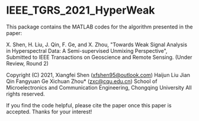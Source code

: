 # IEEE_TGRS_2021_HyperWeak

This package contains the MATLAB codes for the algorithm presented in the paper:

X. Shen, H. Liu, J. Qin, F. Ge, and X. Zhou, "Towards Weak Signal Analysis in Hyperspectral Data: A Semi-supervised Unmixing Perspective", Submitted to IEEE Transactions on Geoscience and Remote Sensing. (Under Review, Round 2)

 Copyright (C) 2021, Xiangfei Shen (xfshen95@outlook.com)
                     Haijun Liu
					           Jian Qin
					           Fangyuan Ge
				             Xichuan Zhou* (zxc@cqu.edu.cn)
                     School of Microelectronics and Communication Engineering, Chongqing University
                     All rights reserved.

If you find the code helpful, please cite the paper once this paper is accepted. Thanks for your interest! 

